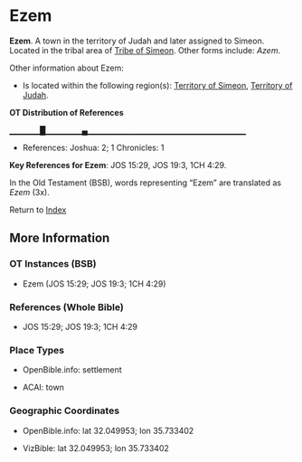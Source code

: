 # Ezem
**Ezem**. 
A town in the territory of Judah and later assigned to Simeon. 
Located in the tribal area of [Tribe of Simeon](../../../groups/md/acai/Simeon.md). 
Other forms include: 
*Azem*. 




Other information about Ezem:


* Is located within the following region(s): 
[Territory of Simeon](TerritoryOfSimeon.md), [Territory of Judah](TerritoryOfJudah.md). 


**OT Distribution of References**

▁▁▁▁▁█▁▁▁▁▁▁▄▁▁▁▁▁▁▁▁▁▁▁▁▁▁▁▁▁▁▁▁▁▁▁▁▁▁
* References: Joshua: 2; 1 Chronicles: 1



**Key References for Ezem**: 
JOS 15:29, JOS 19:3, 1CH 4:29. 


In the Old Testament (BSB), words representing “Ezem” are translated as 
*Ezem* (3x). 




Return to [Index](00-Index.md)

## More Information

### OT Instances (BSB)

* Ezem (JOS 15:29; JOS 19:3; 1CH 4:29)



### References (Whole Bible)

* JOS 15:29; JOS 19:3; 1CH 4:29


### Place Types

* OpenBible.info: settlement

* ACAI: town



### Geographic Coordinates

* OpenBible.info: lat 32.049953; lon 35.733402

* VizBible: lat 32.049953; lon 35.733402




